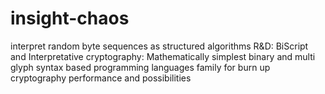 # insight-chaos
interpret random byte sequences as structured algorithms R&amp;D: BiScript and Interpretative cryptography: Mathematically simplest binary and multi glyph syntax based programming languages family for burn up cryptography performance and possibilities
